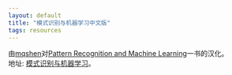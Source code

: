 ```yaml
---
layout: default
title: "模式识别与机器学习中文版"
tags: resources
---
```


由[mqshen](https://github.com/mqshen)对[Pattern Recognition and Machine Learning](https://book.douban.com/subject/2061116/)一书的汉化。  
地址: [模式识别与机器学习](https://mqshen.gitbooks.io/prml/content/)。  
